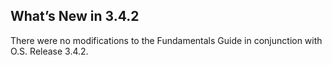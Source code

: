 
## What’s New in 3.4.2

There were no modifications to the Fundamentals Guide in conjunction with O.S. Release 3.4.2. 